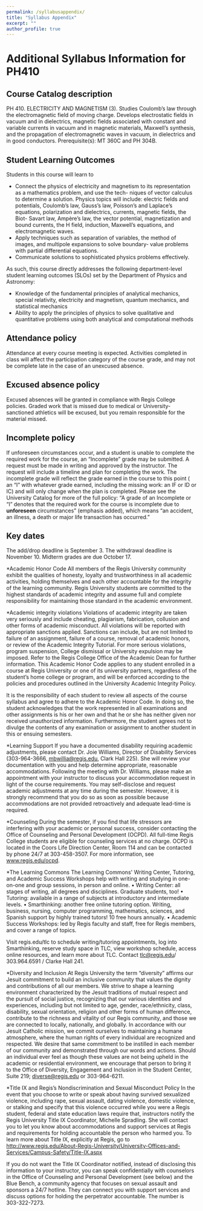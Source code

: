 ```yaml
---
permalink: /syllabusappendix/
title: "Syllabus Appendix"
excerpt: ""
author_profile: true
---
```


# Additional Syllabus Information for PH410

## Course Catalog description
PH 410. ELECTRICITY AND MAGNETISM (3). Studies
Coulomb’s law through the electromagnetic field of moving
charge. Develops electrostatic fields in vacuum and in dielectrics,
magnetic fields associated with constant and variable currents in
vacuum and in magnetic materials, Maxwell’s synthesis, and the
propagation of electromagnetic waves in vacuum, in dielectrics
and in good conductors. Prerequisite(s): MT 360C and PH 304B. 

## Student Learning Outcomes	
Students in this course will learn to
- Connect the physics of electricity and magnetism to its representation as a mathematics problem, and use the tech- niques of vector calculus to determine a solution. Physics topics will include: electric fields and potentials, Coulomb’s law, Gauss’s law, Poisson’s and Laplace’s equations, polarization and dielectrics, currents, magnetic fields, the Biot- Savart law, Ampère’s law, the vector potential, magnetization and bound currents, the H field, induction, Maxwell’s equations, and electromagnetic waves.
- Apply techniques such as separation of variables, the method of images, and multipole expansions to solve boundary- value problems with partial differential equations.
- Communicate solutions to sophisticated physics problems effectively.

As such, this course directly addresses the following department-level student learning outcomes (SLOs) set by the Department of Physics and Astronomy:
- Knowledge of the fundamental principles of analytical mechanics, special relativity, electricity and magnetism, quantum mechanics, and statistical mechanics
- Ability to apply the principles of physics to solve qualitative and quantitative problems using both analytical and computational methods


## Attendance policy
Attendance at every course meeting is expected. Activities completed in class will affect the participation category of the course grade, and may not be complete late in the case of an unexcused absence.

## Excused absence policy
Excused absences will be granted in compliance with Regis College policies. Graded work that is missed due to medical or University-sanctioned athletics will be excused, but you remain responsible for the material missed.

## Incomplete policy
If unforeseen circumstances occur, and a student is unable to complete the required work for the course, an “Incomplete” grade may be submitted.  A request must be made in writing and approved by the instructor.  The request will include a timeline and plan for completing the work.  The incomplete grade will reflect the grade earned in the course to this point ( an “I” with whatever grade earned, including the missing work: an IF or ID or IC) and will only change when the plan is completed. Please see the University Catalog for more of the full policy: “A grade of an Incomplete or “I” denotes that the required work for the course is incomplete due to **unforeseen** circumstances” (emphasis added), which means “an accident, an illness, a death or major life transaction has occurred.”

## Key dates
The add/drop deadline is September 3. The withdrawal deadline is November 10. Midterm grades are due October 17. 

*Academic Honor Code
All members of the Regis University community exhibit the qualities of honesty, loyalty and trustworthiness in all academic activities, holding themselves and each other accountable for the integrity of the learning community.  Regis University students are committed to the highest standards of academic integrity and assume full and complete responsibility for maintaining those standard in the academic environment.

*Academic integrity violations
Violations of academic integrity are taken very seriously and include cheating, plagiarism, fabrication, collusion and other forms of academic misconduct.  All violations will be reported with appropriate sanctions applied.  Sanctions can include, but are not limited to failure of an assignment, failure of a course, removal of academic honors, or review of the Academic Integrity Tutorial.  For more serious violations, program suspension, College dismissal or University expulsion may be imposed.  Refer to the Regis College Office of the Academic Dean for further information.  This Academic Honor Code applies to any student enrolled in a course at Regis University or one of its university partners, regardless of the student’s home college or program, and will be enforced according to the policies and procedures outlined in the University Academic Integrity Policy.  

It is the responsibility of each student to review all aspects of the course syllabus and agree to adhere to the Academic Honor Code.  In doing so, the student acknowledges that the work represented in all examinations and other assignments is his or her own and that he or she has neither given nor received unauthorized information.  Furthermore, the student agrees not to divulge the contents of any examination or assignment to another student in this or ensuing semesters.  

*Learning Support
If you have a documented disability requiring academic adjustments, please contact Dr. Joie Williams, Director of Disability Services (303-964-3666, mbwillia@regis.edu, Clark Hall 225).  She will review your documentation with you and help determine appropriate, reasonable accommodations.  Following the meeting with Dr. Williams, please make an appointment with your instructor to discuss your accommodation request in light of the course requirements.  You may self-disclose and request academic adjustments at any time during the semester.  However, it is strongly recommend that you do so as soon as possible because accommodations are not provided retroactively and adequate lead-time is required.

*Counseling
During the semester, if you find that life stressors are interfering with your academic or personal success, consider contacting the Office of Counseling and Personal Development (OCPD). All full-time Regis College students are eligible for counseling services at no charge. OCPD is located in the Coors Life Direction Center, Room 114 and can be contacted by phone 24/7 at 303-458-3507. For more information, see www.regis.edu/ocpd.

*The Learning Commons
The Learning Commons' Writing Center, Tutoring, and Academic Success Workshops help with writing and studying in one-on-one and group sessions, in person and online.
• Writing Center: all stages of writing, all degrees and disciplines. Graduate students, too!
• Tutoring: available in a range of subjects at introductory and intermediate levels.
• Smarthinking: another free online tutoring option. Writing, business, nursing, computer programming, mathematics, sciences, and Spanish support by highly trained tutors! 10 free hours annually.
• Academic Success Workshops: led by Regis faculty and staff, free for Regis members, and cover a range of topics.
 
Visit regis.edu/tlc to schedule writing/tutoring appointments, log into Smarthinking, reserve study space in TLC, view workshop schedule, access online resources, and learn more about TLC.
Contact tlc@regis.edu/ 303.964.6591 / Clarke Hall 241.

*Diversity and Inclusion
At Regis University the term “diversity” affirms our Jesuit commitment to build an inclusive community that values the dignity and contributions of all our members. We strive to shape a learning environment characterized by the Jesuit traditions of mutual respect and the pursuit of social justice, recognizing that our various identities and experiences, including but not limited to age, gender, race/ethnicity, class, disability, sexual orientation, religion and other forms of human difference, contribute to the richness and vitality of our Regis community, and those we are connected to locally, nationally, and globally. In accordance with our Jesuit Catholic mission, we commit ourselves to maintaining a humane atmosphere, where the human rights of every individual are recognized and respected. We desire that same commitment to be instilled in each member of our community and demonstrated through our words and actions. Should an individual ever feel as though these values are not being upheld in the academic or residential environment, we encourage that person to bring it to the Office of Diversity, Engagement and Inclusion in the Student Center, Suite 219; diverse@regis.edu or 303-964-6211.

*Title IX and Regis’s Nondiscrimination and Sexual Misconduct Policy
In the event that you choose to write or speak about having survived sexualized violence, including rape, sexual assault, dating violence, domestic violence, or stalking and specify that this violence occurred while you were a Regis student, federal and state education laws require that, instructors notify the Regis University Title IX Coordinator, Michelle Spradling. She will contact you to let you know about accommodations and support services at Regis and requirements for holding accountable the person who harmed you. To learn more about Title IX, explicitly at Regis, go to http://www.regis.edu/About-Regis-University/University-Offices-and-Services/Campus-Safety/Title-IX.aspx
 
If you do not want the Title IX Coordinator notified, instead of disclosing this information to your instructor, you can speak confidentially with counselors in the Office of Counseling and Personal Development (see below) and the Blue Bench, a community agency that focuses on sexual assault and sponsors a 24/7 hotline. They can connect you with support services and discuss options for holding the perpetrator accountable. The number is 303-322-7273.
